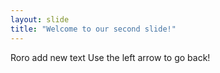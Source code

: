 ```yaml
---
layout: slide
title: "Welcome to our second slide!"
---
```

Roro add new text
Use the left arrow to go back!